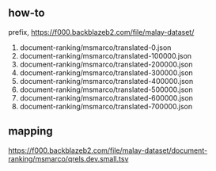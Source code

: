 ## how-to

prefix, https://f000.backblazeb2.com/file/malay-dataset/

1. document-ranking/msmarco/translated-0.json
2. document-ranking/msmarco/translated-100000.json
3. document-ranking/msmarco/translated-200000.json
4. document-ranking/msmarco/translated-300000.json
5. document-ranking/msmarco/translated-400000.json
6. document-ranking/msmarco/translated-500000.json
7. document-ranking/msmarco/translated-600000.json
8. document-ranking/msmarco/translated-700000.json

## mapping

https://f000.backblazeb2.com/file/malay-dataset/document-ranking/msmarco/qrels.dev.small.tsv